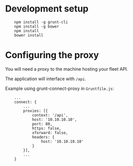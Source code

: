# Development setup

```
    npm install -g grunt-cli
    npm install -g bower
    npm install
    bower install
```

# Configuring the proxy

You will need a proxy to the machine hosting your fleet API. 

The application will interface with ```/api```.

Example using grunt-connect-proxy in ```Gruntfile.js```:

```
    ...
    connect: {
        ...
        proxies: [{
            context: '/api',
            host: '10.10.10.10',
            port: 80,
            https: false,
            xforward: false,
            headers: {
                host: '10.10.10.10'
            }
        }],
        ...
    }
```
